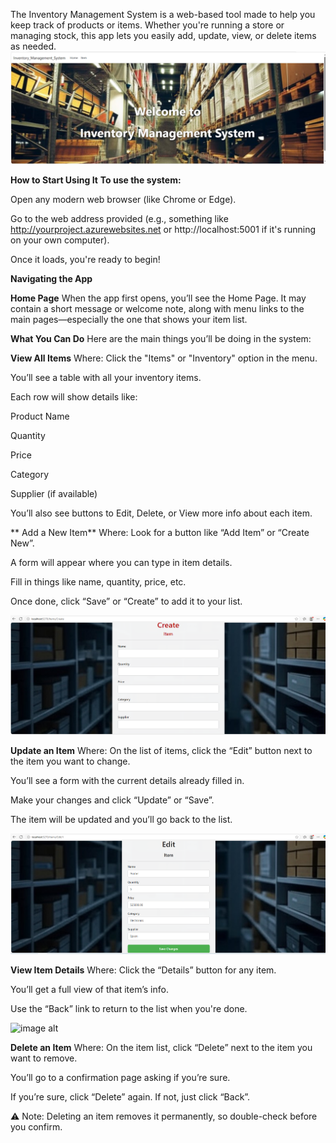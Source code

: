 
The Inventory Management System is a web-based tool made to help you keep track of products or items. Whether you're running a store or managing stock, this app lets you easily add, update, view, or delete items as needed.
![image alt](https://github.com/Gayathri1261/Inventory-Management-System/blob/1b007491265d7386913118bc5ff1f23b91f130ae/HomePage.PNG)

**How to Start Using It**
**To use the system:**

Open any modern web browser (like Chrome or Edge).

Go to the web address provided (e.g., something like http://yourproject.azurewebsites.net or http://localhost:5001 if it's running on your own computer).

Once it loads, you're ready to begin!

**Navigating the App**

**Home Page**
When the app first opens, you’ll see the Home Page. It may contain a short message or welcome note, along with menu links to the main pages—especially the one that shows your item list.

**What You Can Do**
Here are the main things you’ll be doing in the system:

**View All Items**
Where: Click the "Items" or "Inventory" option in the menu.

You’ll see a table with all your inventory items.

Each row will show details like:

Product Name

Quantity

Price

Category

Supplier (if available)

You’ll also see buttons to Edit, Delete, or View more info about each item.

** Add a New Item**
Where: Look for a button like “Add Item” or “Create New”.

A form will appear where you can type in item details.

Fill in things like name, quantity, price, etc.

Once done, click “Save” or “Create” to add it to your list.

![image alt](https://github.com/Gayathri1261/Inventory-Management-System/blob/main/Create.PNG?raw=true)

**Update an Item**
Where: On the list of items, click the “Edit” button next to the item you want to change.

You’ll see a form with the current details already filled in.

Make your changes and click “Update” or “Save”.

The item will be updated and you’ll go back to the list.

![image alt](https://github.com/Gayathri1261/Inventory-Management-System/blob/main/Edit.PNG?raw=true)

**View Item Details**
Where: Click the “Details” button for any item.

You’ll get a full view of that item’s info.

Use the “Back” link to return to the list when you're done.

![image alt]()

**Delete an Item**
Where: On the item list, click “Delete” next to the item you want to remove.

You’ll go to a confirmation page asking if you’re sure.

If you’re sure, click “Delete” again. If not, just click “Back”.

⚠ Note: Deleting an item removes it permanently, so double-check before you confirm.
